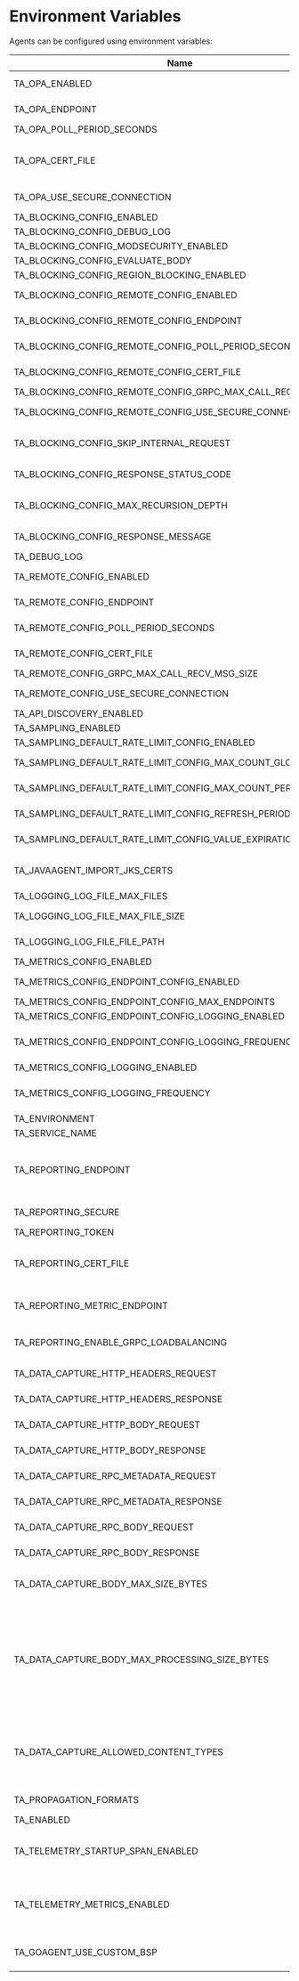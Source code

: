 [//]: # (Code generated by hypertrace/agent-config/tools/env-vars-generator. DO NOT EDIT.)


# Environment Variables

Agents can be configured using environment variables:

| Name | Description |
|------|-------------|
| TA_OPA_ENABLED | When `true` Open Policy Agent evaluation is enabled to block request |
| TA_OPA_ENDPOINT | Represents the endpoint for polling OPA config file e.g. http://opa.traceableai:8181/ |
| TA_OPA_POLL_PERIOD_SECONDS | Poll period in seconds to query OPA service |
| TA_OPA_CERT_FILE | Certificate filename containing the CA to verify the server's certificate. If this is non-empty, you shoulds `https` for the protocol in `endpoint` above. |
| TA_OPA_USE_SECURE_CONNECTION | Set this flag to use https connection when the provided certificate path is empty |
| TA_BLOCKING_CONFIG_ENABLED |  |
| TA_BLOCKING_CONFIG_DEBUG_LOG | Has moved to top level |
| TA_BLOCKING_CONFIG_MODSECURITY_ENABLED |  |
| TA_BLOCKING_CONFIG_EVALUATE_BODY |  |
| TA_BLOCKING_CONFIG_REGION_BLOCKING_ENABLED |  |
| TA_BLOCKING_CONFIG_REMOTE_CONFIG_ENABLED | Denotes if config needs to be fetched from remote or not |
| TA_BLOCKING_CONFIG_REMOTE_CONFIG_ENDPOINT | Denotes the agentmanager endpoint to connect to for config. eg: localhost:5441 |
| TA_BLOCKING_CONFIG_REMOTE_CONFIG_POLL_PERIOD_SECONDS | Poll period in seconds to query for config updates |
| TA_BLOCKING_CONFIG_REMOTE_CONFIG_CERT_FILE | Certificate filename containing the CA to verify the server's certificate. |
| TA_BLOCKING_CONFIG_REMOTE_CONFIG_GRPC_MAX_CALL_RECV_MSG_SIZE |  |
| TA_BLOCKING_CONFIG_REMOTE_CONFIG_USE_SECURE_CONNECTION | Set this flag to use https connection when the provided certificate path is empty |
| TA_BLOCKING_CONFIG_SKIP_INTERNAL_REQUEST | When `true`, blocking evaluation will be skipped for internal requests i.e. requests coming from private IPs |
| TA_BLOCKING_CONFIG_RESPONSE_STATUS_CODE | Allows user to set a custom blocking status code value |
| TA_BLOCKING_CONFIG_MAX_RECURSION_DEPTH | Setting a maximum allowed depth for recursion while parsing combination policies |
| TA_BLOCKING_CONFIG_RESPONSE_MESSAGE | Allows user to set a custom blocking message |
| TA_DEBUG_LOG |  |
| TA_REMOTE_CONFIG_ENABLED | Denotes if config needs to be fetched from remote or not |
| TA_REMOTE_CONFIG_ENDPOINT | Denotes the agentmanager endpoint to connect to for config. eg: localhost:5441 |
| TA_REMOTE_CONFIG_POLL_PERIOD_SECONDS | Poll period in seconds to query for config updates |
| TA_REMOTE_CONFIG_CERT_FILE | Certificate filename containing the CA to verify the server's certificate. |
| TA_REMOTE_CONFIG_GRPC_MAX_CALL_RECV_MSG_SIZE |  |
| TA_REMOTE_CONFIG_USE_SECURE_CONNECTION | Set this flag to use https connection when the provided certificate path is empty |
| TA_API_DISCOVERY_ENABLED |  |
| TA_SAMPLING_ENABLED |  |
| TA_SAMPLING_DEFAULT_RATE_LIMIT_CONFIG_ENABLED | Set this flag to enable rate limiter |
| TA_SAMPLING_DEFAULT_RATE_LIMIT_CONFIG_MAX_COUNT_GLOBAL | Total number of requests to be rate limited in a given time window |
| TA_SAMPLING_DEFAULT_RATE_LIMIT_CONFIG_MAX_COUNT_PER_ENDPOINT | Number of requests per endpoint to be rate limited in a given time window |
| TA_SAMPLING_DEFAULT_RATE_LIMIT_CONFIG_REFRESH_PERIOD | Set the interval for rate limiter buckets to be reset. Examples are '1s', '2m', '3h'. |
| TA_SAMPLING_DEFAULT_RATE_LIMIT_CONFIG_VALUE_EXPIRATION_PERIOD | Set the interval for rate limiter cache to be reset. Examples are '1s', '2m', '3h'. |
| TA_JAVAAGENT_IMPORT_JKS_CERTS | Set this flag to export certificates configured in JKS to libtraceable for making HTTPS connection to TPA. |
| TA_LOGGING_LOG_FILE_MAX_FILES | Maximum number of log files to keep |
| TA_LOGGING_LOG_FILE_MAX_FILE_SIZE | Maximum file size of the log files. Default value is 10485760 (10MB). |
| TA_LOGGING_LOG_FILE_FILE_PATH | File path for the log file. Default value is /var/traceable/log/libtraceable.log |
| TA_METRICS_CONFIG_ENABLED | Set this flag to enable metrics |
| TA_METRICS_CONFIG_ENDPOINT_CONFIG_ENABLED | Set this flag to enable endpoint level metrics |
| TA_METRICS_CONFIG_ENDPOINT_CONFIG_MAX_ENDPOINTS | Set the max number of endpoints to track |
| TA_METRICS_CONFIG_ENDPOINT_CONFIG_LOGGING_ENABLED | Set this flag to print metrics in logs |
| TA_METRICS_CONFIG_ENDPOINT_CONFIG_LOGGING_FREQUENCY | Set the frequency at which metrics should be printed. Examples are '1s', '2m', '3h'. Default value is 30m |
| TA_METRICS_CONFIG_LOGGING_ENABLED | Set this flag to print metrics in logs |
| TA_METRICS_CONFIG_LOGGING_FREQUENCY | Set the frequency at which metrics should be printed. Examples are '1s', '2m', '3h'. Default value is 30m |
| TA_ENVIRONMENT | Represents the environment name of agent |
| TA_SERVICE_NAME | From HT config |
| TA_REPORTING_ENDPOINT | Represents the endpoint for reporting the traces For ZIPKIN reporter type use http://api.traceable.ai:9411/api/v2/spans For OTLP reporter type use http://api.traceable.ai:4317 |
| TA_REPORTING_SECURE | When `true`, connects to endpoints over TLS. |
| TA_REPORTING_TOKEN | User specific token to access Traceable API |
| TA_REPORTING_CERT_FILE | Certificate file containing the CA to verify the server's certificate. This is for private certificates. If this is set then `secure` above should also be set to `true`. |
| TA_REPORTING_METRIC_ENDPOINT | Represents the endpoint for reporting the metrics. For OTLP metric reporter type use http://api.traceable.ai:4317 |
| TA_REPORTING_ENABLE_GRPC_LOADBALANCING | When `true`, modifies grpc resolver to use dns instead of passthrough and configure round robin client side loadbalancing |
| TA_DATA_CAPTURE_HTTP_HEADERS_REQUEST | When `false` it disables the capture for the request in a client/request operation |
| TA_DATA_CAPTURE_HTTP_HEADERS_RESPONSE | When `false` it disables the capture for the response in a client/request operation |
| TA_DATA_CAPTURE_HTTP_BODY_REQUEST | When `false` it disables the capture for the request in a client/request operation |
| TA_DATA_CAPTURE_HTTP_BODY_RESPONSE | When `false` it disables the capture for the response in a client/request operation |
| TA_DATA_CAPTURE_RPC_METADATA_REQUEST | When `false` it disables the capture for the request in a client/request operation |
| TA_DATA_CAPTURE_RPC_METADATA_RESPONSE | When `false` it disables the capture for the response in a client/request operation |
| TA_DATA_CAPTURE_RPC_BODY_REQUEST | When `false` it disables the capture for the request in a client/request operation |
| TA_DATA_CAPTURE_RPC_BODY_RESPONSE | When `false` it disables the capture for the response in a client/request operation |
| TA_DATA_CAPTURE_BODY_MAX_SIZE_BYTES | Is the maximum size of captured body in bytes. Default should be 131_072 (128 KiB). |
| TA_DATA_CAPTURE_BODY_MAX_PROCESSING_SIZE_BYTES | Is maximum size of body being processed by filters in bytes. Default should be 1_048_576 (1MB).  For uncompressed bodies we capture all bytes up to `body_max_processing_size_bytes` in memory and pass that through the filter. For compressed and GRPC bodies, if the size of the body is larger than this, we ignore it entirely, otherwise we decompress/decode the body and then pass it to the filter. |
| TA_DATA_CAPTURE_ALLOWED_CONTENT_TYPES | Array of allowed content type substrings to record default should be json, x-www-form-urlencoded ex: ["json"] will record any request bodies that have a content-type header that includes "json". The values should be separated by `,`. |
| TA_PROPAGATION_FORMATS | List the supported propagation formats e.g. `TA_PROPAGATION_FORMATS="B3,TRACECONTEXT"`. |
| TA_ENABLED | When `false`, disables the agent |
| TA_TELEMETRY_STARTUP_SPAN_ENABLED | When `true`, an internal span is created and exported when the agent is initialized and started. It's useful to denote when the application the agent is in started. |
| TA_TELEMETRY_METRICS_ENABLED | Whether to capture metrics or not. The metrics will be otel go metrics. See https://github.com/open-telemetry/opentelemetry-go/tree/main/metric |
| TA_GOAGENT_USE_CUSTOM_BSP | Use the custom batch_span_processor adapted from the one in opentelemetry go and supports some additional metrics |

